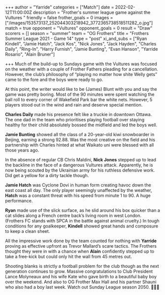 +++
author = "Yarride"
categories = ["Match"]
date = 2022-02-12T11:00:00Z
description = "Frother's summer league game against the Vultures "
friendly = false
frother_goals = 0
images = ["/images/153573137_252044303218942_3772365738518511282_o.jpg"]
match = true
opponent = "Vultures"
opponent_goals = 0
result = "Draw"
scorers = []
season = "summer"
team = "OG Frothers"
title = "Frothers Summer League 2021 - Game 14"
type = "post"
xi_and_subs = ["Ryan Kindell", "Jamie Hatch", "Jack Kos", "Nick Jones", "Jack Hayden", "Charles Daily", "Ring-In", "Harry Furnish", "Jamie Bunting", "Evan Hanson", "Yarride Rosario", "Alain Bruner"]

+++
Much of the build-up to Sundays game with the Vultures was focused on the weather with a couple of Frother Fathers pleading for a cancellation. However, the club’s philosophy of “playing no matter how shite Welly gets” came to the fore and the boys were ready to go. 

At this point, the writer would like to be (James) Blunt with you and say the game was pretty boring. Most of the 90 minutes were spent watching the ball roll to every corner of Wakefield Park bar the white nets. However, 5 players stood out in the wind and rain and deserve special mention. 

**Charles Daily** made his presence felt like a truckie in downtown Ottawa. The one dad in the team who prioritises playing football over staying healthy for their child absolutely bossed the midfield and led the boys well.

**Jamie Bunting** showed all the class of a 20-year-old kiwi snowboarder in Beijing, earning a strong 92.88. Was the most creative on the field and his partnership with Charles hinted at what Waikato uni were blessed with all those years ago.

In the absence of regular CB Chris Maldini, **Nick Jones** stepped up to lead the backline in the face of a dangerous Vultures attack. Apparently, he is now being scouted by the Ukrainian army for his ruthless defensive work. Did get a yellow for a dirty tackle though.

**Jamie Hatch** was Cyclone Dovi in human form creating havoc down the east coast all day. The only player seemingly unaffected by the weather, **Hatch** was a constant threat with his speed from minute 1 to 90. A huge performance.

**Ryan** made use of the slick surface, as he slid around his box quicker than a cat slides along a French centre back’s living room in west London. (Frothers FC stands with SPCA in the battle against animal cruelty.) In tough conditions for any goalkeeper, **Kindell** showed great hands and composure to keep a clean sheet. 

All the impressive work done by the team counted for nothing with **Yarride** proving as effective upfront as Trevor Mallard’s scare tactics. The Frothers thought they were in with a chance when **Alain** confidently stepped up to take a free-kick but could only hit the wall from 45 metres out.

Shooting blanks is strictly a football problem for the club though as the next generation continues to grow. Massive congratulations to Club President Lance Molyneaux and his wife Kate who gave birth to a beautiful baby boy over the weekend. And also to OG Frother Max Hall and his partner Shauni who also had a boy last week. Watch out Sunday League season 2050. 👶👶👶